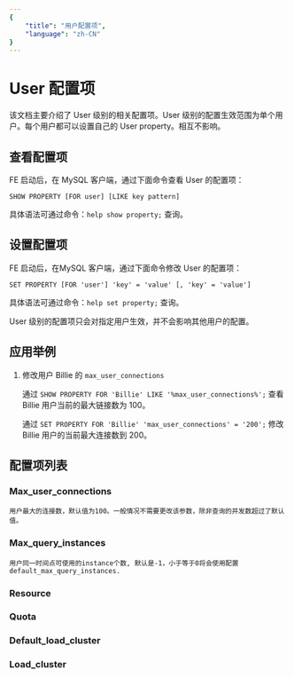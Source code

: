 ```yaml
---
{
    "title": "用户配置项",
    "language": "zh-CN"
}
---
```


<!-- 
Licensed to the Apache Software Foundation (ASF) under one
or more contributor license agreements.  See the NOTICE file
distributed with this work for additional information
regarding copyright ownership.  The ASF licenses this file
to you under the Apache License, Version 2.0 (the
"License"); you may not use this file except in compliance
with the License.  You may obtain a copy of the License at

  http://www.apache.org/licenses/LICENSE-2.0

Unless required by applicable law or agreed to in writing,
software distributed under the License is distributed on an
"AS IS" BASIS, WITHOUT WARRANTIES OR CONDITIONS OF ANY
KIND, either express or implied.  See the License for the
specific language governing permissions and limitations
under the License.
-->

# User 配置项

该文档主要介绍了 User 级别的相关配置项。User 级别的配置生效范围为单个用户。每个用户都可以设置自己的 User property。相互不影响。

## 查看配置项

FE 启动后，在 MySQL 客户端，通过下面命令查看 User 的配置项：

`SHOW PROPERTY [FOR user] [LIKE key pattern]`

具体语法可通过命令：`help show property;` 查询。

## 设置配置项

FE 启动后，在MySQL 客户端，通过下面命令修改 User 的配置项：

`SET PROPERTY [FOR 'user'] 'key' = 'value' [, 'key' = 'value']`

具体语法可通过命令：`help set property;` 查询。

User 级别的配置项只会对指定用户生效，并不会影响其他用户的配置。

## 应用举例

1. 修改用户 Billie 的 `max_user_connections`

    通过 `SHOW PROPERTY FOR 'Billie' LIKE '%max_user_connections%';` 查看 Billie 用户当前的最大链接数为 100。

    通过 `SET PROPERTY FOR 'Billie' 'max_user_connections' = '200';` 修改 Billie 用户的当前最大连接数到 200。

## 配置项列表

### Max_user_connections

    用户最大的连接数，默认值为100。一般情况不需要更改该参数，除非查询的并发数超过了默认值。

### Max_query_instances

    用户同一时间点可使用的instance个数, 默认是-1，小于等于0将会使用配置default_max_query_instances.

### Resource

### Quota

### Default_load_cluster

### Load_cluster
